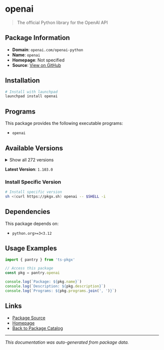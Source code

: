 # openai

> The official Python library for the OpenAI API

## Package Information

- **Domain**: `openai.com/openai-python`
- **Name**: `openai`
- **Homepage**: Not specified
- **Source**: [View on GitHub](https://github.com/pkgxdev/pantry/tree/main/projects/openai.com/openai-python/package.yml)

## Installation

```bash
# Install with launchpad
launchpad install openai
```

## Programs

This package provides the following executable programs:

- `openai`

## Available Versions

<details>
<summary>Show all 272 versions</summary>

- `1.103.0`, `1.102.0`, `1.101.0`, `1.100.3`, `1.100.2`
- `1.100.1`, `1.100.0`, `1.99.9`, `1.99.8`, `1.99.7`
- `1.99.6`, `1.99.5`, `1.99.4`, `1.99.3`, `1.99.2`
- `1.99.1`, `1.99.0`, `1.98.0`, `1.97.2`, `1.97.1`
- `1.97.0`, `1.96.1`, `1.96.0`, `1.95.1`, `1.95.0`
- `1.94.0`, `1.93.3`, `1.93.2`, `1.93.1`, `1.93.0`
- `1.92.3`, `1.92.2`, `1.92.1`, `1.92.0`, `1.91.0`
- `1.90.0`, `1.89.0`, `1.88.0`, `1.87.0`, `1.86.0`
- `1.85.0`, `1.84.0`, `1.83.0`, `1.82.1`, `1.82.0`
- `1.81.0`, `1.80.0`, `1.79.0`, `1.78.1`, `1.78.0`
- `1.77.0`, `1.76.2`, `1.76.1`, `1.76.0`, `1.75.0`
- `1.74.1`, `1.74.0`, `1.73.0`, `1.72.0`, `1.71.0`
- `1.70.0`, `1.69.0`, `1.68.2`, `1.68.1`, `1.68.0`
- `1.67.0`, `1.66.5`, `1.66.4`, `1.66.3`, `1.66.2`
- `1.66.1`, `1.66.0`, `1.65.5`, `1.65.4`, `1.65.3`
- `1.65.2`, `1.65.1`, `1.65.0`, `1.64.0`, `1.63.2`
- `1.63.1`, `1.63.0`, `1.62.0`, `1.61.1`, `1.61.0`
- `1.60.2`, `1.60.1`, `1.60.0`, `1.59.9`, `1.59.8`
- `1.59.7`, `1.59.6`, `1.59.5`, `1.59.4`, `1.59.3`
- `1.59.2`, `1.59.1`, `1.59.0`, `1.58.1`, `1.58.0`
- `1.57.4`, `1.57.3`, `1.57.2`, `1.57.1`, `1.57.0`
- `1.56.2`, `1.56.1`, `1.56.0`, `1.55.3`, `1.55.2`
- `1.55.1`, `1.55.0`, `1.54.5`, `1.54.4`, `1.54.3`
- `1.54.2`, `1.54.1`, `1.54.0`, `1.53.1`, `1.53.0`
- `1.52.2`, `1.52.1`, `1.52.0`, `1.51.2`, `1.51.1`
- `1.51.0`, `1.50.2`, `1.50.1`, `1.50.0`, `1.49.0`
- `1.48.0`, `1.47.1`, `1.47.0`, `1.46.1`, `1.46.0`
- `1.45.1`, `1.45.0`, `1.44.1`, `1.44.0`, `1.43.1`
- `1.43.0`, `1.42.0`, `1.41.1`, `1.41.0`, `1.40.8`
- `1.40.7`, `1.40.6`, `1.40.5`, `1.40.4`, `1.40.3`
- `1.40.2`, `1.40.1`, `1.40.0`, `1.39.0`, `1.38.0`
- `1.37.2`, `1.37.1`, `1.37.0`, `1.36.1`, `1.36.0`
- `1.35.15`, `1.35.14`, `1.35.13`, `1.35.12`, `1.35.11`
- `1.35.10`, `1.35.9`, `1.35.8`, `1.35.7`, `1.35.6`
- `1.35.5`, `1.35.4`, `1.35.3`, `1.35.2`, `1.35.1`
- `1.35.0`, `1.34.0`, `1.33.0`, `1.32.1`, `1.32.0`
- `1.31.2`, `1.31.1`, `1.31.0`, `1.30.5`, `1.30.4`
- `1.30.3`, `1.30.2`, `1.30.1`, `1.30.0`, `1.29.0`
- `1.28.2`, `1.28.1`, `1.28.0`, `1.27.0`, `1.26.0`
- `1.25.2`, `1.25.1`, `1.25.0`, `1.24.1`, `1.24.0`
- `1.23.6`, `1.23.5`, `1.23.4`, `1.23.3`, `1.23.2`
- `1.23.1`, `1.23.0`, `1.22.0`, `1.21.2`, `1.21.1`
- `1.21.0`, `1.20.0`, `1.19.0`, `1.18.0`, `1.17.1`
- `1.17.0`, `1.16.2`, `1.16.1`, `1.16.0`, `1.15.0`
- `1.14.3`, `1.14.2`, `1.14.1`, `1.14.0`, `1.13.4`
- `1.13.3`, `1.13.2`, `1.13.1`, `1.13.0`, `1.12.0`
- `1.11.1`, `1.11.0`, `1.10.0`, `1.9.0`, `1.8.0`
- `1.7.2`, `1.7.1`, `1.7.0`, `1.6.1`, `1.6.0`
- `1.5.0`, `1.4.0`, `1.3.9`, `1.3.8`, `1.3.7`
- `1.3.6`, `1.3.5`, `1.3.4`, `1.3.3`, `1.3.2`
- `1.3.1`, `1.3.0`, `1.2.4`, `1.2.3`, `1.2.2`
- `1.2.1`, `1.2.0`, `1.1.2`, `1.1.0`, `1.0.1`
- `1.0.0`, `0.28.1`, `0.28.0`, `0.27.10`, `0.27.9`
- `0.27.8`, `0.27.7`, `0.27.6`, `0.27.5`, `0.27.4`
- `0.27.3`, `0.27.2`

</details>

**Latest Version**: `1.103.0`

### Install Specific Version

```bash
# Install specific version
sh <(curl https://pkgx.sh) openai -- $SHELL -i
```

## Dependencies

This package depends on:

- `python.org>=3<3.12`

## Usage Examples

```typescript
import { pantry } from 'ts-pkgx'

// Access this package
const pkg = pantry.openai

console.log(`Package: ${pkg.name}`)
console.log(`Description: ${pkg.description}`)
console.log(`Programs: ${pkg.programs.join(', ')}`)
```

## Links

- [Package Source](https://github.com/pkgxdev/pantry/tree/main/projects/openai.com/openai-python/package.yml)
- [Homepage](#)
- [Back to Package Catalog](../../../package-catalog.md)

---

*This documentation was auto-generated from package data.*
